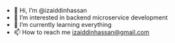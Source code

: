 - 👋 Hi, I’m @izaiddinhassan
- 👀 I’m interested in backend microservice development
- 🌱 I’m currently learning everything
- 📫 How to reach me izaiddinhassan@gmail.com

<!---
izaiddinhassan/izaiddinhassan is a ✨ special ✨ repository because its `README.md` (this file) appears on your GitHub profile.
You can click the Preview link to take a look at your changes.
--->

